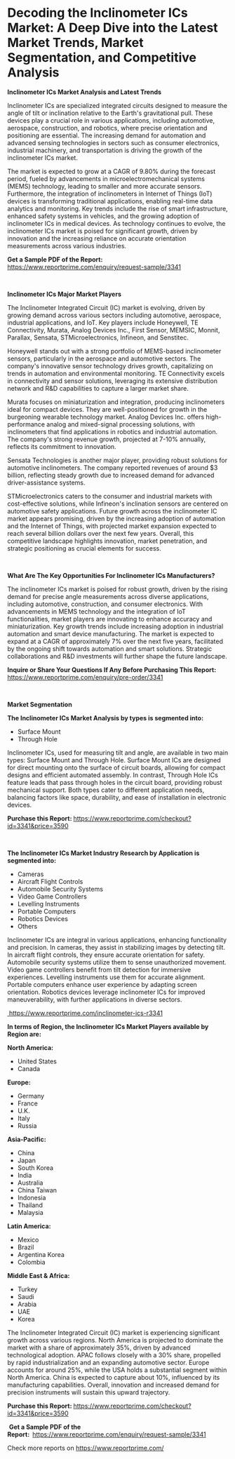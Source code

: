 <p><h1>Decoding the Inclinometer ICs Market: A Deep Dive into the Latest Market Trends, Market Segmentation, and Competitive Analysis</h1></p><p><strong>Inclinometer ICs Market Analysis and Latest Trends</strong></p>
<p><p>Inclinometer ICs are specialized integrated circuits designed to measure the angle of tilt or inclination relative to the Earth's gravitational pull. These devices play a crucial role in various applications, including automotive, aerospace, construction, and robotics, where precise orientation and positioning are essential. The increasing demand for automation and advanced sensing technologies in sectors such as consumer electronics, industrial machinery, and transportation is driving the growth of the inclinometer ICs market.</p><p>The market is expected to grow at a CAGR of 9.80% during the forecast period, fueled by advancements in microelectromechanical systems (MEMS) technology, leading to smaller and more accurate sensors. Furthermore, the integration of inclinometers in Internet of Things (IoT) devices is transforming traditional applications, enabling real-time data analytics and monitoring. Key trends include the rise of smart infrastructure, enhanced safety systems in vehicles, and the growing adoption of inclinometer ICs in medical devices. As technology continues to evolve, the inclinometer ICs market is poised for significant growth, driven by innovation and the increasing reliance on accurate orientation measurements across various industries.</p></p>
<p><strong>Get a Sample PDF of the Report:&nbsp;</strong> <a href="https://www.reportprime.com/enquiry/request-sample/3341?utm_campaign=3455&utm_medium=2&utm_source=Github&utm_content=ia&utm_term=18032025&utm_id=inclinometer-ics">https://www.reportprime.com/enquiry/request-sample/3341</a></p>
<p>&nbsp;</p>
<p><strong>Inclinometer ICs Major Market Players</strong></p>
<p><p>The Inclinometer Integrated Circuit (IC) market is evolving, driven by growing demand across various sectors including automotive, aerospace, industrial applications, and IoT. Key players include Honeywell, TE Connectivity, Murata, Analog Devices Inc., First Sensor, MEMSIC, Monnit, Parallax, Sensata, STMicroelectronics, Infineon, and Senstitec.</p><p>Honeywell stands out with a strong portfolio of MEMS-based inclinometer sensors, particularly in the aerospace and automotive sectors. The company's innovative sensor technology drives growth, capitalizing on trends in automation and environmental monitoring. TE Connectivity excels in connectivity and sensor solutions, leveraging its extensive distribution network and R&D capabilities to capture a larger market share.</p><p>Murata focuses on miniaturization and integration, producing inclinometers ideal for compact devices. They are well-positioned for growth in the burgeoning wearable technology market. Analog Devices Inc. offers high-performance analog and mixed-signal processing solutions, with inclinometers that find applications in robotics and industrial automation. The company's strong revenue growth, projected at 7-10% annually, reflects its commitment to innovation.</p><p>Sensata Technologies is another major player, providing robust solutions for automotive inclinometers. The company reported revenues of around $3 billion, reflecting steady growth due to increased demand for advanced driver-assistance systems.</p><p>STMicroelectronics caters to the consumer and industrial markets with cost-effective solutions, while Infineon's inclination sensors are centered on automotive safety applications. Future growth across the inclinometer IC market appears promising, driven by the increasing adoption of automation and the Internet of Things, with projected market expansion expected to reach several billion dollars over the next few years. Overall, this competitive landscape highlights innovation, market penetration, and strategic positioning as crucial elements for success.</p></p>
<p>&nbsp;</p>
<p><strong>What Are The Key Opportunities For Inclinometer ICs Manufacturers?</strong></p>
<p><p>The inclinometer ICs market is poised for robust growth, driven by the rising demand for precise angle measurements across diverse applications, including automotive, construction, and consumer electronics. With advancements in MEMS technology and the integration of IoT functionalities, market players are innovating to enhance accuracy and miniaturization. Key growth trends include increasing adoption in industrial automation and smart device manufacturing. The market is expected to expand at a CAGR of approximately 7% over the next five years, facilitated by the ongoing shift towards automation and smart solutions. Strategic collaborations and R&D investments will further shape the future landscape.</p></p>
<p><strong>Inquire or Share Your Questions If Any Before Purchasing This Report:</strong> <a href="https://www.reportprime.com/enquiry/pre-order/3341?utm_campaign=3455&utm_medium=2&utm_source=Github&utm_content=ia&utm_term=18032025&utm_id=inclinometer-ics">https://www.reportprime.com/enquiry/pre-order/3341</a></p>
<p>&nbsp;</p>
<p><strong>Market Segmentation</strong></p>
<p><strong>The Inclinometer ICs Market Analysis by types is segmented into:</strong></p>
<p><ul><li>Surface Mount</li><li>Through Hole</li></ul></p>
<p><p>Inclinometer ICs, used for measuring tilt and angle, are available in two main types: Surface Mount and Through Hole. Surface Mount ICs are designed for direct mounting onto the surface of circuit boards, allowing for compact designs and efficient automated assembly. In contrast, Through Hole ICs feature leads that pass through holes in the circuit board, providing robust mechanical support. Both types cater to different application needs, balancing factors like space, durability, and ease of installation in electronic devices.</p></p>
<p><strong>Purchase this Report:&nbsp;</strong><a href="https://www.reportprime.com/checkout?id=3341&price=3590&utm_campaign=3455&utm_medium=2&utm_source=Github&utm_content=ia&utm_term=18032025&utm_id=inclinometer-ics">https://www.reportprime.com/checkout?id=3341&price=3590</a></p>
<p>&nbsp;</p>
<p><strong>The Inclinometer ICs Market Industry Research by Application is segmented into:</strong></p>
<p><ul><li>Cameras</li><li>Aircraft Flight Controls</li><li>Automobile Security Systems</li><li>Video Game Controllers</li><li>Levelling Instruments</li><li>Portable Computers</li><li>Robotics Devices</li><li>Others</li></ul></p>
<p><p>Inclinometer ICs are integral in various applications, enhancing functionality and precision. In cameras, they assist in stabilizing images by detecting tilt. In aircraft flight controls, they ensure accurate orientation for safety. Automobile security systems utilize them to sense unauthorized movement. Video game controllers benefit from tilt detection for immersive experiences. Levelling instruments use them for accurate alignment. Portable computers enhance user experience by adapting screen orientation. Robotics devices leverage inclinometer ICs for improved maneuverability, with further applications in diverse sectors.</p></p>
<p><a href="https://www.reportprime.com/inclinometer-ics-r3341?utm_campaign=3455&utm_medium=2&utm_source=Github&utm_content=ia&utm_term=18032025&utm_id=inclinometer-ics">&nbsp;https://www.reportprime.com/inclinometer-ics-r3341</a></p>
<p><strong>In terms of Region, the Inclinometer ICs Market Players available by Region are:</strong></p>
<p>
    <p> <strong> North America: </strong>
        <ul>
            <li>United States</li>
            <li>Canada</li>
        </ul>
        </p> 
    <p> <strong> Europe: </strong>
        <ul>
            <li>Germany</li>
            <li>France</li>
            <li>U.K.</li>
            <li>Italy</li>
            <li>Russia</li>
        </ul>
        </p> 
    <p> <strong> Asia-Pacific: </strong>
        <ul>
            <li>China</li>
            <li>Japan</li>
            <li>South Korea</li>
            <li>India</li>
            <li>Australia</li>
            <li>China Taiwan</li>
            <li>Indonesia</li>
            <li>Thailand</li>
            <li>Malaysia</li>
        </ul>
        </p> 
    <p> <strong> Latin America: </strong>
        <ul>
            <li>Mexico</li>
            <li>Brazil</li>
            <li>Argentina Korea</li>
            <li>Colombia</li>
        </ul>
        </p> 
    <p> <strong> Middle East & Africa: </strong>
        <ul>
            <li>Turkey</li>
            <li>Saudi</li>
            <li>Arabia</li>
            <li>UAE</li>
            <li>Korea</li>
        </ul>
    </p>
    </p>
<p><p>The Inclinometer Integrated Circuit (IC) market is experiencing significant growth across various regions. North America is projected to dominate the market with a share of approximately 35%, driven by advanced technological adoption. APAC follows closely with a 30% share, propelled by rapid industrialization and an expanding automotive sector. Europe accounts for around 25%, while the USA holds a substantial segment within North America. China is expected to capture about 10%, influenced by its manufacturing capabilities. Overall, innovation and increased demand for precision instruments will sustain this upward trajectory.</p></p>
<p><strong>Purchase this Report: </strong><a href="https://www.reportprime.com/checkout?id=3341&price=3590&utm_campaign=3455&utm_medium=2&utm_source=Github&utm_content=ia&utm_term=18032025&utm_id=inclinometer-ics">https://www.reportprime.com/checkout?id=3341&price=3590</a></p>
<p>&nbsp;<strong>Get a Sample PDF of the Report:&nbsp;&nbsp;</strong><a href="https://www.reportprime.com/enquiry/request-sample/3341?utm_campaign=3455&utm_medium=2&utm_source=Github&utm_content=ia&utm_term=18032025&utm_id=inclinometer-ics">https://www.reportprime.com/enquiry/request-sample/3341</a></p>
<p><strong></strong></p>
<p>Check more reports on <a href="https://www.reportprime.com/?utm_campaign=3455&utm_medium=2&utm_source=Github&utm_content=ia&utm_term=18032025&utm_id=inclinometer-ics">https://www.reportprime.com/</a></p>